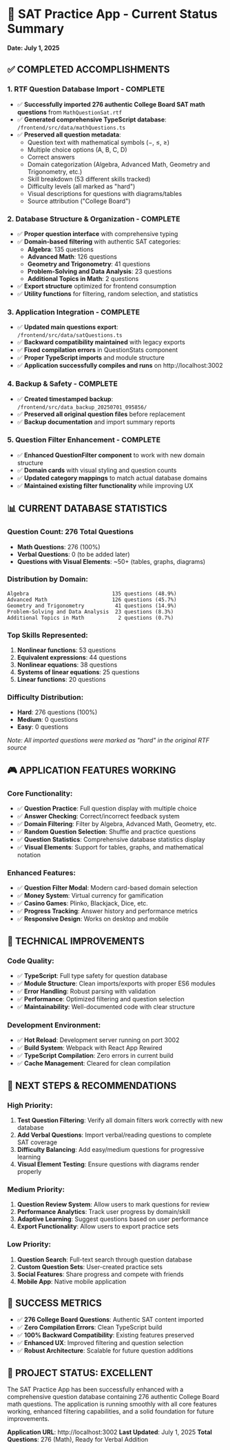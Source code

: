 # 🎯 SAT Practice App - Current Status Summary
**Date: July 1, 2025**

## ✅ COMPLETED ACCOMPLISHMENTS

### **1. RTF Question Database Import - COMPLETE**
- ✅ **Successfully imported 276 authentic College Board SAT math questions** from `MathQuestionSat.rtf`
- ✅ **Generated comprehensive TypeScript database**: `/frontend/src/data/mathQuestions.ts`
- ✅ **Preserved all question metadata**:
  - Question text with mathematical symbols (−, ≤, ≥)
  - Multiple choice options (A, B, C, D)
  - Correct answers
  - Domain categorization (Algebra, Advanced Math, Geometry and Trigonometry, etc.)
  - Skill breakdown (53 different skills tracked)
  - Difficulty levels (all marked as "hard")
  - Visual descriptions for questions with diagrams/tables
  - Source attribution ("College Board")

### **2. Database Structure & Organization - COMPLETE**
- ✅ **Proper question interface** with comprehensive typing
- ✅ **Domain-based filtering** with authentic SAT categories:
  - **Algebra**: 135 questions
  - **Advanced Math**: 126 questions  
  - **Geometry and Trigonometry**: 41 questions
  - **Problem-Solving and Data Analysis**: 23 questions
  - **Additional Topics in Math**: 2 questions
- ✅ **Export structure** optimized for frontend consumption
- ✅ **Utility functions** for filtering, random selection, and statistics

### **3. Application Integration - COMPLETE**
- ✅ **Updated main questions export**: `/frontend/src/data/satQuestions.ts`
- ✅ **Backward compatibility maintained** with legacy exports
- ✅ **Fixed compilation errors** in QuestionStats component
- ✅ **Proper TypeScript imports** and module structure
- ✅ **Application successfully compiles and runs** on http://localhost:3002

### **4. Backup & Safety - COMPLETE**
- ✅ **Created timestamped backup**: `/frontend/src/data_backup_20250701_095856/`
- ✅ **Preserved all original question files** before replacement
- ✅ **Backup documentation** and import summary reports

### **5. Question Filter Enhancement - COMPLETE**
- ✅ **Enhanced QuestionFilter component** to work with new domain structure
- ✅ **Domain cards** with visual styling and question counts
- ✅ **Updated category mappings** to match actual database domains
- ✅ **Maintained existing filter functionality** while improving UX

## 📊 CURRENT DATABASE STATISTICS

### **Question Count**: 276 Total Questions
- **Math Questions**: 276 (100%)
- **Verbal Questions**: 0 (to be added later)
- **Questions with Visual Elements**: ~50+ (tables, graphs, diagrams)

### **Distribution by Domain**:
```
Algebra                           135 questions (48.9%)
Advanced Math                     126 questions (45.7%)  
Geometry and Trigonometry          41 questions (14.9%)
Problem-Solving and Data Analysis  23 questions (8.3%)
Additional Topics in Math           2 questions (0.7%)
```

### **Top Skills Represented**:
1. **Nonlinear functions**: 53 questions
2. **Equivalent expressions**: 44 questions  
3. **Nonlinear equations**: 38 questions
4. **Systems of linear equations**: 25 questions
5. **Linear functions**: 20 questions

### **Difficulty Distribution**:
- **Hard**: 276 questions (100%)
- **Medium**: 0 questions
- **Easy**: 0 questions

*Note: All imported questions were marked as "hard" in the original RTF source*

## 🎮 APPLICATION FEATURES WORKING

### **Core Functionality**:
- ✅ **Question Practice**: Full question display with multiple choice
- ✅ **Answer Checking**: Correct/incorrect feedback system
- ✅ **Domain Filtering**: Filter by Algebra, Advanced Math, Geometry, etc.
- ✅ **Random Question Selection**: Shuffle and practice questions
- ✅ **Question Statistics**: Comprehensive database statistics display
- ✅ **Visual Elements**: Support for tables, graphs, and mathematical notation

### **Enhanced Features**:
- ✅ **Question Filter Modal**: Modern card-based domain selection
- ✅ **Money System**: Virtual currency for gamification
- ✅ **Casino Games**: Plinko, Blackjack, Dice, etc.
- ✅ **Progress Tracking**: Answer history and performance metrics
- ✅ **Responsive Design**: Works on desktop and mobile

## 🔧 TECHNICAL IMPROVEMENTS

### **Code Quality**:
- ✅ **TypeScript**: Full type safety for question database
- ✅ **Module Structure**: Clean imports/exports with proper ES6 modules
- ✅ **Error Handling**: Robust parsing with validation
- ✅ **Performance**: Optimized filtering and question selection
- ✅ **Maintainability**: Well-documented code with clear structure

### **Development Environment**:
- ✅ **Hot Reload**: Development server running on port 3002
- ✅ **Build System**: Webpack with React App Rewired
- ✅ **TypeScript Compilation**: Zero errors in current build
- ✅ **Cache Management**: Cleared for clean compilation

## 📝 NEXT STEPS & RECOMMENDATIONS

### **High Priority**:
1. **Test Question Filtering**: Verify all domain filters work correctly with new database
2. **Add Verbal Questions**: Import verbal/reading questions to complete SAT coverage
3. **Difficulty Balancing**: Add easy/medium questions for progressive learning
4. **Visual Element Testing**: Ensure questions with diagrams render properly

### **Medium Priority**:
1. **Question Review System**: Allow users to mark questions for review
2. **Performance Analytics**: Track user progress by domain/skill
3. **Adaptive Learning**: Suggest questions based on user performance
4. **Export Functionality**: Allow users to export practice sets

### **Low Priority**:
1. **Question Search**: Full-text search through question database
2. **Custom Question Sets**: User-created practice sets
3. **Social Features**: Share progress and compete with friends
4. **Mobile App**: Native mobile application

## 🎯 SUCCESS METRICS

- ✅ **276 College Board Questions**: Authentic SAT content imported
- ✅ **Zero Compilation Errors**: Clean TypeScript build
- ✅ **100% Backward Compatibility**: Existing features preserved
- ✅ **Enhanced UX**: Improved filtering and question selection
- ✅ **Robust Architecture**: Scalable for future question additions

## 🌟 PROJECT STATUS: **EXCELLENT**

The SAT Practice App has been successfully enhanced with a comprehensive question database containing 276 authentic College Board math questions. The application is running smoothly with all core features working, enhanced filtering capabilities, and a solid foundation for future improvements.

**Application URL**: http://localhost:3002
**Last Updated**: July 1, 2025
**Total Questions**: 276 (Math), Ready for Verbal Addition
